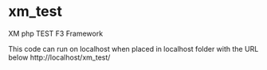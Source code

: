 # xm_test
XM php TEST F3 Framework

This code can run on localhost when placed in localhost folder with the URL below
http://localhost/xm_test/
